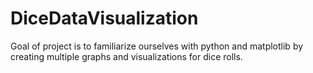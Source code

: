 # DiceDataVisualization
Goal of project is to familiarize ourselves with python and matplotlib by creating multiple graphs and visualizations for dice rolls.
